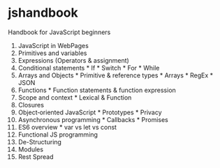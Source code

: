# jshandbook
Handbook for JavaScript beginners

  1. JavaScript in WebPages
  2. Primitives and variables
  2. Expressions (Operators & assignment)
  3. Conditional statements
    * If
    * Switch
    * For
    * While
  4. Arrays and Objects
    * Primitive & reference types
    * Arrays
    * RegEx
    * JSON
  5. Functions
    * Function statements & function expression
  6. Scope and context
    * Lexical & Function
  7. Closures
  8. Object‐oriented JavaScript
    * Prototypes
    * Privacy
  9. Asynchronous programming 
    * Callbacks
    * Promises
  10. ES6 overview
    * var vs let vs const
  11. Functional JS programming
  12. De-Structuring
  13. Modules
  14. Rest Spread
